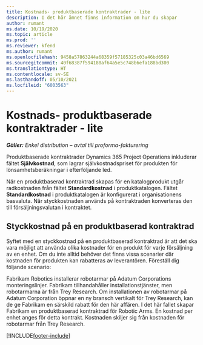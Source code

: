 ```yaml
---
title: Kostnads- produktbaserade kontraktrader - lite
description: I det här ämnet finns information om hur du skapar
author: rumant
ms.date: 10/19/2020
ms.topic: article
ms.prod: ''
ms.reviewer: kfend
ms.author: rumant
ms.openlocfilehash: 9458a57863244a68359f57185325c03a46bd6569
ms.sourcegitcommit: 40f68387f594180af64a5e5c748b6efa188bd300
ms.translationtype: HT
ms.contentlocale: sv-SE
ms.lasthandoff: 05/10/2021
ms.locfileid: "6003563"
---
```

# <a name="cost-product-based-contract-lines---lite"></a>Kostnads- produktbaserade kontraktrader - lite

_**Gäller:** Enkel distribution – avtal till proforma-fakturering_


Produktbaserade kontraktrader Dynamics 365 Project Operations inkluderar fältet **Självkostnad**, som lagrar självkostnadspriset för produkten för lönsamhetsberäkningar i efterföljande led.

När en produktbaserad kontraktrad skapas för en katalogprodukt utgår radkostnaden från fältet **Standardkostnad** i produktkatalogen. Fältet **Standardkostnad** i produktkatalogen är konfigurerat i organisationens basvaluta. När styckkostnaden används på kontraktraden konverteras den till försäljningsvalutan i kontraktet.

## <a name="unit-cost-on-a-product-based-contract-line"></a>Styckkostnad på en produktbaserad kontraktrad

Syftet med en styckkostnad på en produktbaserad kontraktrad är att det ska vara möjligt att använda olika kostnader för en produkt för varje försäljning av en enhet. Om du inte alltid behöver det finns vissa scenarier där kostnaden för produkten kan rabatteras av leverantören. Föreställ dig följande scenario:

Fabrikam Robotics installerar robotarmar på Adatum Corporations monteringslinjer. Fabrikam tillhandahåller installationstjänster, men robotarmarna är från Trey Research. Om installationen av robotarmar på Adatum Corporation öppnar en ny bransch vertikalt för Trey Research, kan de ge Fabrikam en särskild rabatt för den här affären. I det här fallet skapar Fabrikam en produktbaserad kontraktrad för Robotic Arms. En kostnad per enhet anges för detta kontrakt. Kostnaden skiljer sig från kostnaden för robotarmar från Trey Research.


[!INCLUDE[footer-include](../../includes/footer-banner.md)]